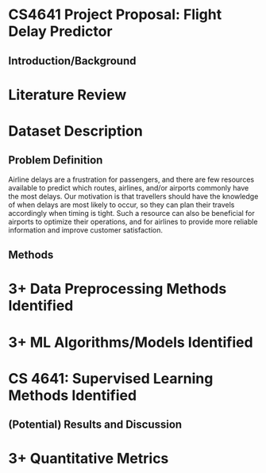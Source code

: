 # CS4641 Project Proposal: Flight Delay Predictor

## Introduction/Background
# Literature Review

# Dataset Description

## Problem Definition
Airline delays are a frustration for passengers, and there are few resources available to predict which routes, airlines, and/or airports commonly have the most delays. Our motivation is that travellers should have the knowledge of when delays are most likely to occur, so they can plan their travels accordingly when timing is tight. Such a resource can also be beneficial for airports to optimize their operations, and for airlines to provide more reliable information and improve customer satisfaction.

## Methods
# 3+ Data Preprocessing Methods Identified
# 3+ ML Algorithms/Models Identified
# CS 4641: Supervised Learning Methods Identified

## (Potential) Results and Discussion
# 3+ Quantitative Metrics
# 

